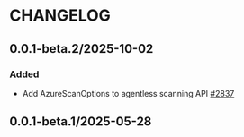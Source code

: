 # CHANGELOG

## 0.0.1-beta.2/2025-10-02

### Added
* Add AzureScanOptions to agentless scanning API [#2837](https://github.com/DataDog/datadog-api-client-typescript/pull/2837)

## 0.0.1-beta.1/2025-05-28
